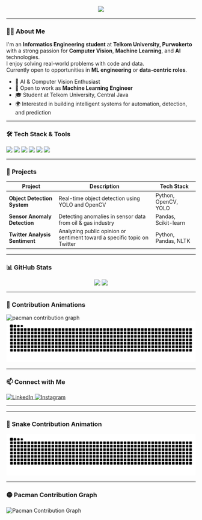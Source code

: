 <!-- 👋 Animated Typing Banner -->
<p align="center">
  <img src="https://readme-typing-svg.demolab.com?font=Fira+Code&size=24&pause=1000&color=3BF7FF&center=true&vCenter=true&width=800&lines=Hi+I'm+Raditya+Prama;Informatics+Engineering+Student+at+Telkom+University;Computer+Vision+%7C+ML+%7C+AI+Enthusiast;Open+to+Machine+Learning+Roles" />
</p>

---

### 👨‍💻 About Me

I'm an **Informatics Engineering student** at **Telkom University, Purwokerto**  
with a strong passion for **Computer Vision**, **Machine Learning**, and **AI** technologies.  
I enjoy solving real-world problems with code and data.  
Currently open to opportunities in **ML engineering** or **data-centric roles**.

- 🧠 AI & Computer Vision Enthusiast  
- 💼 Open to work as **Machine Learning Engineer**  
- 🎓 Student at Telkom University, Central Java  
- 🌍 Interested in building intelligent systems for automation, detection, and prediction  

---

### 🛠️ Tech Stack & Tools

<p>
  <img height="40" src="https://cdn.jsdelivr.net/gh/devicons/devicon/icons/python/python-original.svg" />
  <img height="40" src="https://cdn.jsdelivr.net/gh/devicons/devicon/icons/opencv/opencv-original.svg" />
  <img height="40" src="https://cdn.jsdelivr.net/gh/devicons/devicon/icons/tensorflow/tensorflow-original.svg" />
  <img height="40" src="https://cdn.jsdelivr.net/gh/devicons/devicon/icons/pytorch/pytorch-original.svg" />
  <img height="40" src="https://cdn.jsdelivr.net/gh/devicons/devicon/icons/git/git-original.svg" />
  <img height="40" src="https://cdn.jsdelivr.net/gh/devicons/devicon/icons/linux/linux-original.svg" />
</p>

---

### 🧪 Projects

| Project | Description | Tech Stack |
|--------|-------------|------------|
| **Object Detection System** | Real-time object detection using YOLO and OpenCV | Python, OpenCV, YOLO |
| **Sensor Anomaly Detection** | Detecting anomalies in sensor data from oil & gas industry | Pandas, Scikit-learn |
| **Twitter Analysis Sentiment** | Analyzing public opinion or sentiment toward a specific topic on Twitter | Python, Pandas, NLTK |

---

### 📊 GitHub Stats

<p align="center">
  <img width="48%" src="https://github-readme-stats.vercel.app/api?username=Radityaprama&show_icons=true&theme=tokyonight" />
  <img width="48%" src="https://github-readme-streak-stats.herokuapp.com/?user=Radityaprama&theme=tokyonight" />
</p>

---

### 🧠 Contribution Animations

<!-- 🟡 Pacman Graph -->
<picture>
  <source media="(prefers-color-scheme: dark)" srcset="https://raw.githubusercontent.com/Radityaprama/Radityaprama/output/pacman-contribution-graph-dark.svg">
  <source media="(prefers-color-scheme: light)" srcset="https://raw.githubusercontent.com/Radityaprama/Radityaprama/output/pacman-contribution-graph.svg">
  <img alt="pacman contribution graph" src="https://raw.githubusercontent.com/Radityaprama/Radityaprama/output/pacman-contribution-graph.svg">
</picture>

<!-- 🐍 Snake Animation -->
<img src="https://raw.githubusercontent.com/Radityaprama/Radityaprama/output/snake.svg" alt="Snake animation" />

---

### 📫 Connect with Me

<div align="left">
  <a href="https://linkedin.com/in/raditya-prama-699aa4284" target="_blank">
    <img src="https://raw.githubusercontent.com/maurodesouza/profile-readme-generator/master/src/assets/icons/social/linkedin/default.svg" width="52" height="40" alt="LinkedIn" />
  </a>
  <a href="https://www.instagram.com/rdtyaa.el?igsh=MWZnbnZjbHc4OGx0NQ%3D%3D&utm_source=qr" target="_blank">
    <img src="https://raw.githubusercontent.com/maurodesouza/profile-readme-generator/master/src/assets/icons/social/instagram/default.svg" width="52" height="40" alt="Instagram" />
  </a>
</div>

---

---

### 🐍 Snake Contribution Animation

<p align="center">
  <img src="https://raw.githubusercontent.com/Radityaprama/Radityaprama/output/snake.svg" alt="Snake animation" />
</p>

---

### 🟡 Pacman Contribution Graph

<picture>
  <source media="(prefers-color-scheme: dark)" srcset="https://raw.githubusercontent.com/Radityaprama/Radityaprama/output/pacman-contribution-graph-dark.svg">
  <source media="(prefers-color-scheme: light)" srcset="https://raw.githubusercontent.com/Radityaprama/Radityaprama/output/pacman-contribution-graph.svg">
  <img alt="Pacman Contribution Graph" src="https://raw.githubusercontent.com/Radityaprama/Radityaprama/output/pacman-contribution-graph.svg">
</picture>
